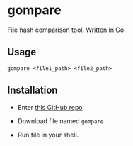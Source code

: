 # gompare

File hash comparison tool. Written in Go.

## Usage

`gompare <file1_path> <file2_path>`

## Installation

- Enter [this GitHub repo](https://github.com/lexionq/gompare)

- Download file named `gompare`

- Run file in your shell.
